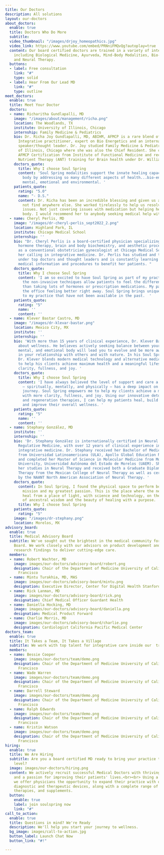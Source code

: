 ```yaml
---
title: Our Doctors
description: All solutions
layout: our-doctors
about_doctors:
  enable: true
  title: Doctors Who Do More
  subtitle: 
  video_thumbnail: "/images/drjoy_homeopathics.jpg"
  video_link: https://www.youtube.com/embed/PRNniFMQvQg?autoplay=true
  content: Our board certified doctors are trained in a variety of integrative disciplines,
    including Biological Medicine, Ayurveda, Mind-Body Modalities, Bio-Energetics
    and Neural Therapy.
  buttons:
  - label: Free consultation
    link: "#"
    type: solid
  - label: Hear From Our Lead MD
    link: "#"
    type: outline
meet_doctors:
  enable: true
  title: Meet Your Doctor
  doctors:
  - name: Richaritha Gundlapalli, MD
    image: "/images/about/management/richa.png"
    location: The Woodlands, TX
    institute: University of Illinois, Chicago
    internship: Family Medicine & Pediatrics
    bio: Dr. Richa Joy Gundlapalli, MD, ABIHM, AFMCP is a rare blend of Board-Certified
      Integrative practitioner, expert on Bio Energetics and an internationally sought-after
      speaker/thought leader. Dr. Joy studied Family Medicine & Pediatrics at University
      of Illinois, Chicago where she was also the Chief Resident. She completed her
      AFMCP Certification from Institute of Functional Medicine and received Advanced
      Nutrient Therapy (ANT) training for Brain health under Dr. William Walsh.
    doctors_quote:
      title: Why I choose Soul Spring
      content: 'Soul Spring modalities support the innate healing capacity of the
        body by addressing so many different aspects of health...bio-energetic, physical,
        mental, emotional and environmental. '
    patients_quote:
      rating: "5.0"
      name: "- D.S."
      content: Dr. Richa has been an incredible blessing and given us answers we could
        not find anywhere else. She worked tirelessly to help us resolve many different
        issues. Not just covering issues with medication but helping heal the whole
        body. I would recommend her to anybody seeking medical help with any issue.
  - name: Cheryl Perlis, MD
    image: "/images/dr-cheryl-perlis_sept2022_2.png"
    location: Highland Park, IL
    institute: Chicago Medical School
    internship: ''
    bio: "Dr. Cheryl Perlis is a board-certified physician specializing in natural
      hormone therapy, brain and body biochemistry, and aesthetic procedures.  \nTrained
      as a conventional obstetrician gynecologist at Chicago Medical School, she found
      her calling in integrative medicine. Dr. Perlis has studied and trained nationwide
      under top doctors and thought leaders and is constantly learning cutting-edge
      medical information and procedures to benefit her patients. "
    doctors_quote:
      title: Why I choose Soul Spring
      content: 'I am so excited to have Soul Spring as part of my practice because
        the non-invasive techniques allow patients to feel the difference much quicker
        than taking lots of hormones or prescription medications. My patients leave
        the office feeling better right away. Soul Spring brings unique modalities
        to my practice that have not been available in the past.  '
    patients_quote:
      rating: "5"
      name: ''
      content: ''
  - name: Klever Bastar Castro, MD
    image: "/images/dr-klevar-bastar.png"
    location: Mexico City, MX
    institute: ''
    internship: ''
    bio: 'With more than 15 years of clinical experience, Dr. Klever Bastar is passionate
      about wellness. He believes actively seeking balance between your physical,
      mental, and emotional body will lead you to evolve and be more aware and empathetic
      in your relationship with others and with nature. In his Soul Spring practice,
      Dr. Klever blends modern medical technology and alternative medicine therapies
      to help his clients achieve maximum health and a meaningful lifestyle with more
      clarity, fullness, and joy. '
    doctors_quote:
      title: Why I choose Soul Spring
      content: 'I have always believed the level of support and care a patient receives
        – spiritually, mentally, and physically – has a deep impact on their wellness
        journey. Soul Spring empowers me to help my clients achieve a meaningful lifestyle
        with more clarity, fullness, and joy. Using our innovative detoxification
        and regeneration therapies, I can help my patients heal, build resilience,
        and improve their overall wellness. '
    patients_quote:
      rating: "5"
      name: ''
      content: ''
  - name: Stephany González, MD
    institute: ''
    internship: ''
    bio: 'Dr. Stephany González is internationally certified in Neural Therapy and
      Regulative Medicine, with over 12 years of clinical experience in holistic and
      integrative medicine. Dr. Stephany received her Bachelor of Medicine and Surgery
      from Universidad Latinoamericana (ULA), Apollo Global Education Network, México
      and completed her Master of Science in Molecular Medicine from Morelos State
      University, Universidad Autónoma del Estado de Morelos (UAEM). She expanded
      her studies in Neural Therapy and received both a Graduate Diploma in Neural
      Therapy from the Mexican College of Neural Therapy as well as certification
      by the NAANT North American Association of Neural Therapy. '
    doctors_quote:
      content: In Soul Spring, I found the physical space to perform both my life
        mission and my greatest passion. This is the place where the new world will
        heal from a place of light, with science and technology, on the shoulders
        of ancestral wisdom and the beauty of healing with a purpose.
      title: Why I choose Soul Spring
    patients_quote:
      rating: "5"
    image: "/images/dr-stephany.png"
    location: Morelos, MX
advisory_board:
  enable: true
  title: Medical Advisory Board
  subtitle: We've sought out the brightest in the medical community for our Medical
    Board. We work closely with our advisors on product development and the latest
    research findings to deliver cutting-edge care.
  members:
  - name: Robert Wachter, MD
    image: images/our-doctors/advisory-board/robert.png
    designation: Chair of the Department of Medicine University of California, San
      Francisco
  - name: Mintu Turakhia, MD, MAS
    image: images/our-doctors/advisory-board/mintu.png
    designation: Executive Director, Center for Digital Health Stanford Medicine
  - name: Rick Lanman, MD
    image: images/our-doctors/advisory-board/rick.png
    designation: Chief Medical Officer Guardant Health
  - name: Daniella Hocking, MD
    image: images/our-doctors/advisory-board/daniella.png
    designation: Medical Product Forward
  - name: Charlie Morris, MD
    image: images/our-doctors/advisory-board/charlie.png
    designation: Cardiologist California Pacific Medical Center
doctors_team:
  enable: true
  title: It Takes a Team, It Takes a Village
  subtitle: We work with top talent for integrative care inside our  trusted ecosystem
  members:
  - name: Bessie Cooper
    image: images/our-doctors/team/demo.png
    designation: Chair of the Department of Medicine University of California, San
      Francisco
  - name: Wade Warren
    image: images/our-doctors/team/demo.png
    designation: Chair of the Department of Medicine University of California, San
      Francisco
  - name: Darrell Steward
    image: images/our-doctors/team/demo.png
    designation: Chair of the Department of Medicine University of California, San
      Francisco
  - name: Ralph Edwards
    image: images/our-doctors/team/demo.png
    designation: Chair of the Department of Medicine University of California, San
      Francisco
  - name: Kristin Watson
    image: images/our-doctors/team/demo.png
    designation: Chair of the Department of Medicine University of California, San
      Francisco
hiring:
  enable: true
  title: We Are Hiring
  subtitle: Are you a board certified MD ready to bring your practice to the next
    level?
  image: images/our-doctors/hiring.png
  content: We actively recruit successful Medical Doctors with thriving practices
    and a passion for improving their patients' lives.<br><br> Using a licensing model,
    we offer physicians the opportunity to expand their practice with our proprietary
    diagnostic and therapeutic devices, along with a complete range of modalities,
    therapies, and supplements.
  button:
    enable: true
    label: join soulspring now
    link: "#"
call_to_action:
  enable: true
  title: Questions in mind? We're Ready
  description: We'll help you start your journey to wellness.
  bg_image: images/call-to-action.jpg
  button_label: Launch Chat Now
  button_link: "#!"

---
```


